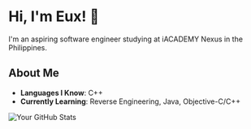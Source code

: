 

# Hi, I'm Eux! 👋

I'm an aspiring software engineer studying at iACADEMY Nexus in the Philippines.

## About Me

- **Languages I Know**: C++
- **Currently Learning**: Reverse Engineering, Java, Objective-C/C++

![Your GitHub Stats](https://github-readme-stats.vercel.app/api?username=Aethereux&show_icons=true&theme=radical)
